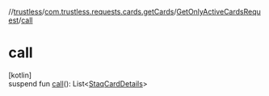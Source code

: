 //[trustless](../../../index.md)/[com.trustless.requests.cards.getCards](../index.md)/[GetOnlyActiveCardsRequest](index.md)/[call](call.md)

# call

[kotlin]\
suspend fun [call](call.md)(): List&lt;[StaqCardDetails](../../com.trustless.requests.cards/-staq-card-details/index.md)&gt;
